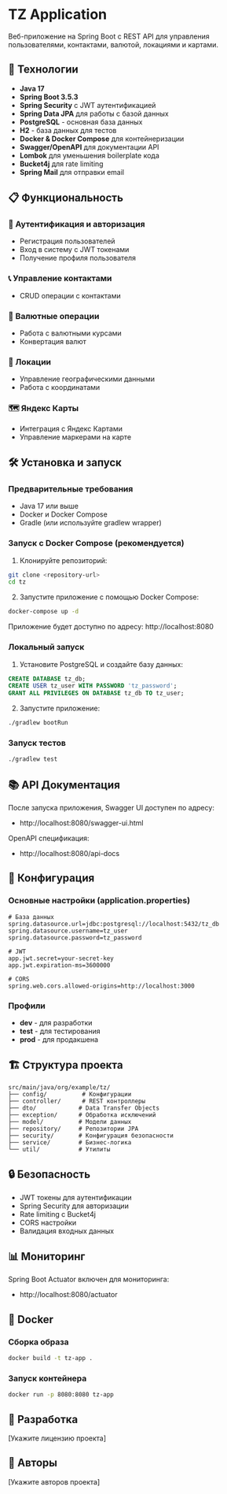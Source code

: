 # TZ Application

Веб-приложение на Spring Boot с REST API для управления пользователями, контактами, валютой, локациями и картами.

## 🚀 Технологии

- **Java 17**
- **Spring Boot 3.5.3**
- **Spring Security** с JWT аутентификацией
- **Spring Data JPA** для работы с базой данных
- **PostgreSQL** - основная база данных
- **H2** - база данных для тестов
- **Docker & Docker Compose** для контейнеризации
- **Swagger/OpenAPI** для документации API
- **Lombok** для уменьшения boilerplate кода
- **Bucket4j** для rate limiting
- **Spring Mail** для отправки email

## 📋 Функциональность

### 🔐 Аутентификация и авторизация
- Регистрация пользователей
- Вход в систему с JWT токенами
- Получение профиля пользователя

### 📞 Управление контактами
- CRUD операции с контактами

### 💱 Валютные операции
- Работа с валютными курсами
- Конвертация валют

### 📍 Локации
- Управление географическими данными
- Работа с координатами

### 🗺️ Яндекс Карты
- Интеграция с Яндекс Картами
- Управление маркерами на карте

## 🛠️ Установка и запуск

### Предварительные требования
- Java 17 или выше
- Docker и Docker Compose
- Gradle (или используйте gradlew wrapper)

### Запуск с Docker Compose (рекомендуется)

1. Клонируйте репозиторий:
```bash
git clone <repository-url>
cd tz
```

2. Запустите приложение с помощью Docker Compose:
```bash
docker-compose up -d
```

Приложение будет доступно по адресу: http://localhost:8080

### Локальный запуск

1. Установите PostgreSQL и создайте базу данных:
```sql
CREATE DATABASE tz_db;
CREATE USER tz_user WITH PASSWORD 'tz_password';
GRANT ALL PRIVILEGES ON DATABASE tz_db TO tz_user;
```

2. Запустите приложение:
```bash
./gradlew bootRun
```

### Запуск тестов
```bash
./gradlew test
```

## 📚 API Документация

После запуска приложения, Swagger UI доступен по адресу:
- http://localhost:8080/swagger-ui.html

OpenAPI спецификация:
- http://localhost:8080/api-docs

## 🔧 Конфигурация

### Основные настройки (application.properties)

```properties
# База данных
spring.datasource.url=jdbc:postgresql://localhost:5432/tz_db
spring.datasource.username=tz_user
spring.datasource.password=tz_password

# JWT
app.jwt.secret=your-secret-key
app.jwt.expiration-ms=3600000

# CORS
spring.web.cors.allowed-origins=http://localhost:3000
```

### Профили

- **dev** - для разработки
- **test** - для тестирования
- **prod** - для продакшена

## 🏗️ Структура проекта

```
src/main/java/org/example/tz/
├── config/          # Конфигурации
├── controller/      # REST контроллеры
├── dto/            # Data Transfer Objects
├── exception/      # Обработка исключений
├── model/          # Модели данных
├── repository/     # Репозитории JPA
├── security/       # Конфигурация безопасности
├── service/        # Бизнес-логика
└── util/           # Утилиты
```

## 🔒 Безопасность

- JWT токены для аутентификации
- Spring Security для авторизации
- Rate limiting с Bucket4j
- CORS настройки
- Валидация входных данных

## 📊 Мониторинг

Spring Boot Actuator включен для мониторинга:
- http://localhost:8080/actuator

## 🐳 Docker

### Сборка образа
```bash
docker build -t tz-app .
```

### Запуск контейнера
```bash
docker run -p 8080:8080 tz-app
```

## 🤝 Разработка

[Укажите лицензию проекта]

## 👥 Авторы

[Укажите авторов проекта] 
